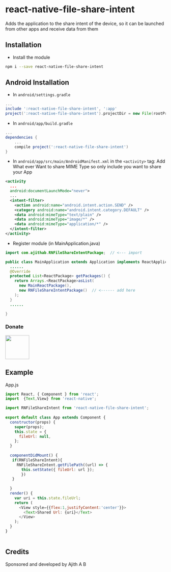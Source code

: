 # react-native-file-share-intent

Adds the application to the share intent of the device, so it can be launched from other apps and receive data from them 


## Installation

* Install the module

```bash
npm i --save react-native-file-share-intent
```

## Android Installation

* In `android/settings.gradle`

```gradle
...
include ':react-native-file-share-intent', ':app'
project(':react-native-file-share-intent').projectDir = new File(rootProject.projectDir, '../node_modules/react-native-file-share-intent/android')
```

* In `android/app/build.gradle`

```gradle
...
dependencies {
    ...
    compile project(':react-native-file-share-intent')
}
```

* In `android/app/src/main/AndroidManifest.xml` in the `<activity>` tag: 
Add What ever Want to share MIME Type so only include you want to share your App


```xml
<activity
  ...
  android:documentLaunchMode="never">
  ...
  <intent-filter>
    <action android:name="android.intent.action.SEND" />
    <category android:name="android.intent.category.DEFAULT" />
    <data android:mimeType="text/plain" />
    <data android:mimeType="image/*" /> 
    <data android:mimeType="application/*" />
  </intent-filter>
</activity>
```

* Register module (in MainApplication.java)

```java
import com.ajithab.RNFileShareIntentPackage;  // <--- import

public class MainApplication extends Application implements ReactApplication {
  ......
  @Override
  protected List<ReactPackage> getPackages() {
    return Arrays.<ReactPackage>asList(
      new MainReactPackage(),
      new RNFileShareIntentPackage()  // <------ add here
    );
  }
  ......

}
```

### Donate

<p><a href="https://www.paypal.me/ajithab" rel="nofollow"><img height="75" src="https://raw.githubusercontent.com/stefan-niedermann/paypal-donate-button/master/paypal-donate-button.png" style="max-width:100%;"></a></p>



## Example


App.js

```javascript
import React, { Component } from 'react';
import  {Text,View} from 'react-native';

import RNFileShareIntent from 'react-native-file-share-intent';
 
export default class App extends Component {
  constructor(props) {
    super(props); 
    this.state = {
      fileUrl: null,
    };
  }
 
  componentDidMount() {
   if(RNFileShareIntent){
     RNFileShareIntent.getFilePath((url) => {
       this.setState({ fileUrl: url }); 
       })  
   }
  
  }
  render() {
    var uri = this.state.fileUrl;
    return (
      <View style={{flex:1,justifyContent:'center'}}>
        <Text>Shared Url: {uri}</Text>
      </View>
    );
  }
}
 
```




## Credits

Sponsored and developed by Ajith A B
